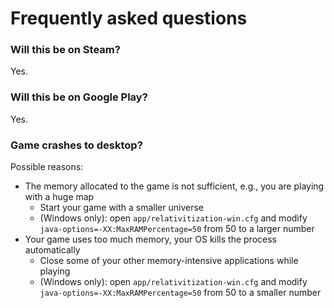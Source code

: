 # Frequently asked questions

### Will this be on Steam?

Yes.

### Will this be on Google Play?

Yes.

### Game crashes to desktop?

Possible reasons:

* The memory allocated to the game is not sufficient, e.g., you are playing with a huge map
    * Start your game with a smaller universe
    * (Windows only): open `app/relativitization-win.cfg` and
      modify `java-options=-XX:MaxRAMPercentage=50` from 50 to a larger number
* Your game uses too much memory, your OS kills the process automatically
    * Close some of your other memory-intensive applications while playing
    * (Windows only): open `app/relativitization-win.cfg` and
      modify `java-options=-XX:MaxRAMPercentage=50` from 50 to a smaller number